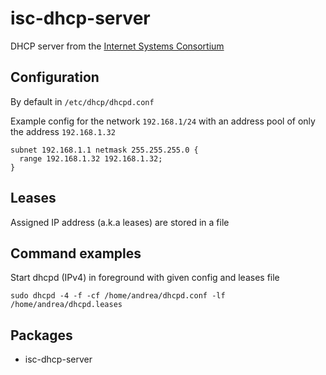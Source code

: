 # isc-dhcp-server

DHCP server from the [Internet Systems Consortium](https://www.isc.org/dhcp/)

## Configuration

By default in `/etc/dhcp/dhcpd.conf`

Example config for the network `192.168.1/24` with an address pool of only the address `192.168.1.32`

```
subnet 192.168.1.1 netmask 255.255.255.0 {
  range 192.168.1.32 192.168.1.32;
}
```

## Leases

Assigned IP address (a.k.a leases) are stored in a file

## Command examples

Start dhcpd (IPv4) in foreground with given config and leases file

```
sudo dhcpd -4 -f -cf /home/andrea/dhcpd.conf -lf /home/andrea/dhcpd.leases
```



## Packages

* isc-dhcp-server
